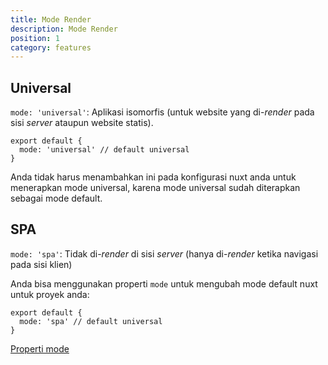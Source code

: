 ```yaml
---
title: Mode Render
description: Mode Render
position: 1
category: features
---
```


## Universal

`mode: 'universal'`: Aplikasi isomorfis (untuk website yang di-_render_ pada sisi _server_ ataupun website statis).

```js{}[nuxt.config.js]
export default {
  mode: 'universal' // default universal
}
```

<base-alert type="info">
Anda tidak harus menambahkan ini pada konfigurasi nuxt anda untuk menerapkan mode universal, karena mode universal sudah diterapkan sebagai mode default.
</base-alert>

## SPA

`mode: 'spa'`: Tidak di-_render_ di sisi _server_ (hanya di-_render_ ketika navigasi pada sisi klien)

Anda bisa menggunakan properti `mode` untuk mengubah mode default nuxt untuk proyek anda:

```js{}[nuxt.config.js]
export default {
  mode: 'spa' // default universal
}
```

<base-alert type="next">

[Properti mode](/guides/configuration-glossary/configuration-mode)

</base-alert>
